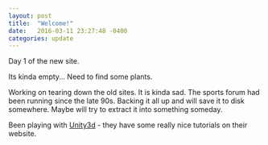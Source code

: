 ```yaml
---
layout: post
title:  "Welcome!"
date:   2016-03-11 23:27:48 -0400
categories: update
---
```

Day 1 of the new site.

Its kinda empty... Need to find some plants.

Working on tearing down the old sites. It is kinda sad. The sports forum had been running since the late 90s. Backing it all up and will save it to disk somewhere. Maybe will try to extract it into something someday.

Been playing with [Unity3d]( https://unity3d.com ) - they have some really nice tutorials on their website. 